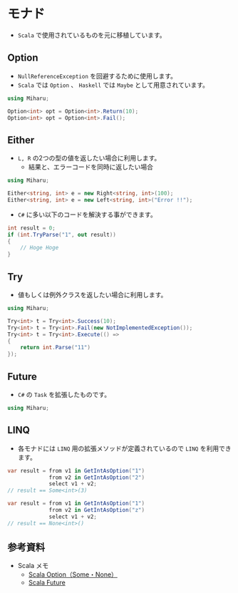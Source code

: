 # モナド
* `Scala` で使用されているものを元に移植しています。



## Option
* `NullReferenceException` を回避するために使用します。
* `Scala` では `Option` 、 `Haskell` では `Maybe` として用意されています。

```cs
using Miharu;

Option<int> opt = Option<int>.Return(10);
Option<int> opt = Option<int>.Fail();
```



## Either
* `L, R` の2つの型の値を返したい場合に利用します。
    * 結果と、エラーコードを同時に返したい場合
```cs
using Miharu;

Either<string, int> e = new Right<string, int>(100);
Either<string, int> e = new Left<string, int>("Error !!");
```

* `C#` に多い以下のコードを解決する事ができます。
```cs
int result = 0;
if (int.TryParse("1", out result))
{
    // Hoge Hoge
}
```



## Try
* 値もしくは例外クラスを返したい場合に利用します。

```cs
using Miharu;

Try<int> t = Try<int>.Success(10);
Try<int> t = Try<int>.Fail(new NotImplementedException());
Try<int> t = Try<int>.Execute(() =>
{
    return int.Parse("11")
});
```



## Future
* `C#` の `Task` を拡張したものです。

```cs
using Miharu;
```



## LINQ
* 各モナドには `LINQ` 用の拡張メソッドが定義されているので `LINQ` を利用できます。

```cs
var result = from v1 in GetIntAsOption("1")
             from v2 in GetIntAsOption("2")
             select v1 + v2;
// result == Some<int>(3)

var result = from v1 in GetIntAsOption("1")
             from v2 in GetIntAsOption("z")
             select v1 + v2;
// result == None<int>()
```



## 参考資料
* Scala メモ
    * [Scala Option（Some・None）](http://www.ne.jp/asahi/hishidama/home/tech/scala/option.html)
    * [Scala Future](http://www.ne.jp/asahi/hishidama/home/tech/scala/future.html)
